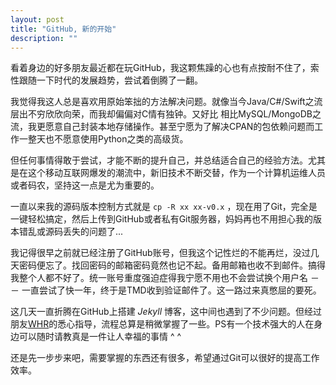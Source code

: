 ```yaml
---
layout: post
title: "GitHub, 新的开始"
description: ""
---
```


看着身边的好多朋友最近都在玩GitHub，我这颗焦躁的心也有点按耐不住了，索性跟随一下时代的发展趋势，尝试着倒腾了一翻。

我觉得我这人总是喜欢用原始笨拙的方法解决问题。就像当今Java/C#/Swift之流层出不穷欣欣向荣，而我却偏偏对C情有独钟。又好比 相比MySQL/MongoDB之流，我更愿意自己封装本地存储操作。甚至宁愿为了解决CPAN的包依赖问题而工作一整天也不愿意使用Python之类的高级货。

但任何事情得敢于尝试，才能不断的提升自己，并总结适合自己的经验方法。尤其是在这个移动互联网爆发的潮流中，新旧技术不断交替，作为一个计算机运维人员或者码农，坚持这一点是尤为重要的。

一直以来我的源码版本控制方式就是 `cp -R xx xx-v0.x` ，现在用了Git，完全是一键轻松搞定，然后上传到GitHub或者私有Git服务器，妈妈再也不用担心我的版本错乱或源码丢失的问题了...

我记得很早之前就已经注册了GitHub账号，但我这个记性烂的不能再烂，没过几天密码便忘了。找回密码的邮箱密码竟然也记不起。备用邮箱也收不到邮件。搞得我整个人都不好了。统一账号重度强迫症得我宁愿不用也不会尝试换个用户名 －－ 一直尝试了快一年，终于是TMD收到验证邮件了。这一路过来真憋屈的要死。

这几天一直折腾在GitHub上搭建 *Jekyll* 博客，这中间也遇到了不少问题。但经过朋友[WHR][1]的悉心指导，流程总算是稍微掌握了一些。PS有一个技术强大的人在身边可以随时请教真是一件让人幸福的事情 ^ ^

还是先一步步来吧，需要掌握的东西还有很多，希望通过Git可以很好的提高工作效率。

[1]: http://github.com/Low-Power
